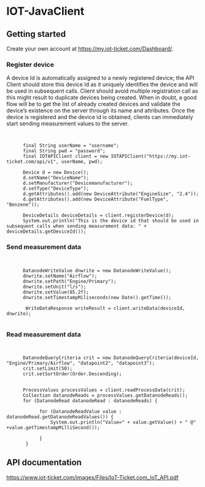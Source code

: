 # IOT-JavaClient

## Getting started

Create your own account at https://my.iot-ticket.com/Dashboard/.

### Register device

A device Id is automatically assigned to a newly registered device; the API Client should store this
device Id as it uniquely identifies the device and will be used in subsequent calls. Client should
avoid multiple registration call as this might result to duplicate devices being created. When
in doubt, a good flow will be to get the list of already created devices and validate the device’s
existence on the server through its name and attributes. Once the device is registered and the
device id is obtained, clients can immediately start sending measurement values to the server.

<pre><code>

      final String userName = "username";
      final String pwd = "password";
      final IOTAPIClient client = new IOTAPIClient("https://my.iot-ticket.com/api/v1", userName, pwd);

      Device d = new Device();
      d.setName("DeviceName");
      d.setManufacturer("Devicemanufacturer");
      d.setType("DeviceType");
      d.getAttributes().add(new DeviceAttribute("EngineSize", "2.4"));
      d.getAttributes().add(new DeviceAttribute("FuelType", "Benzene"));

      DeviceDetails deviceDetails = client.registerDevice(d);
      System.out.println("This is the device id that should be used in subsequent calls when sending measurement data: " + deviceDetails.getDeviceId());
</code></pre>

### Send measurement data

<pre><code>

      DatanodeWriteValue dnwrite = new DatanodeWriteValue();
      dnwrite.setName("Airflow");
      dnwrite.setPath("Engine/Primary");
      dnwrite.setUnit("l/s");
      dnwrite.setValue(85.2f);
      dnwrite.setTimestampMiliseconds(new Date().getTime());

       WriteDataResponse writeResult = client.writeData(deviceId, dnwrite);
       
</code></pre>

### Read measurement data
<pre><code>

      DatanodeQueryCriteria crit = new DatanodeQueryCriteria(deviceId, "Engine/Primary/Airflow", "datapoint2", "datapoint3");
      crit.setLimit(50);
      crit.setSortOrder(Order.Descending);


      ProcessValues processValues = client.readProcessData(crit);
      Collection<DatanodeRead> datanodeReads = processValues.getDatanodeReads();
      for (DatanodeRead datanodeRead : datanodeReads) {

            for (DatanodeReadValue value : datanodeRead.getDatanodeReadValues()) {
                System.out.println("Value=" + value.getValue() + " @" +value.getTimestampMilliSecond());

            }
       }
</code></pre>

## API documentation

https://www.iot-ticket.com/images/Files/IoT-Ticket.com_IoT_API.pdf

